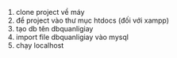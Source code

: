 1. clone project về máy
2. để project vào thư mục htdocs (đối với xampp)
3. tạo db tên dbquanligiay
4. import file dbquanligiay vào mysql
5. chạy localhost
